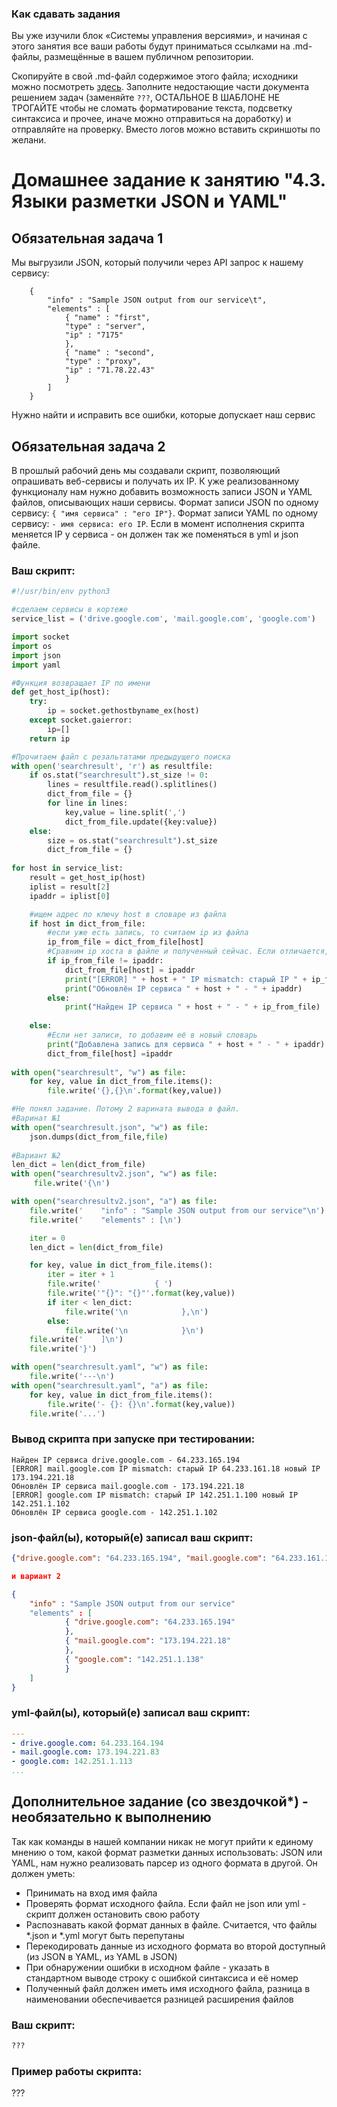 ### Как сдавать задания

Вы уже изучили блок «Системы управления версиями», и начиная с этого занятия все ваши работы будут приниматься ссылками на .md-файлы, размещённые в вашем публичном репозитории.

Скопируйте в свой .md-файл содержимое этого файла; исходники можно посмотреть [здесь](https://raw.githubusercontent.com/netology-code/sysadm-homeworks/devsys10/04-script-03-yaml/README.md). Заполните недостающие части документа решением задач (заменяйте `???`, ОСТАЛЬНОЕ В ШАБЛОНЕ НЕ ТРОГАЙТЕ чтобы не сломать форматирование текста, подсветку синтаксиса и прочее, иначе можно отправиться на доработку) и отправляйте на проверку. Вместо логов можно вставить скриншоты по желани.

# Домашнее задание к занятию "4.3. Языки разметки JSON и YAML"


## Обязательная задача 1
Мы выгрузили JSON, который получили через API запрос к нашему сервису:
```
    { 
        "info" : "Sample JSON output from our service\t",
        "elements" : [
            { "name" : "first",
            "type" : "server",
            "ip" : "7175" 
            },
            { "name" : "second",
            "type" : "proxy",
            "ip" : "71.78.22.43"
            }
        ]
    }
```
  Нужно найти и исправить все ошибки, которые допускает наш сервис

## Обязательная задача 2
В прошлый рабочий день мы создавали скрипт, позволяющий опрашивать веб-сервисы и получать их IP. К уже реализованному функционалу нам нужно добавить возможность записи JSON и YAML файлов, описывающих наши сервисы. Формат записи JSON по одному сервису: `{ "имя сервиса" : "его IP"}`. Формат записи YAML по одному сервису: `- имя сервиса: его IP`. Если в момент исполнения скрипта меняется IP у сервиса - он должен так же поменяться в yml и json файле.

### Ваш скрипт:
```python
#!/usr/bin/env python3

#сделаем сервисы в кортеже
service_list = ('drive.google.com', 'mail.google.com', 'google.com')

import socket
import os
import json
import yaml

#Функция возвращает IP по имени
def get_host_ip(host):
    try:
        ip = socket.gethostbyname_ex(host)
    except socket.gaierror:
        ip=[]
    return ip

#Прочитаем файл с резальтатами предыдущего поиска
with open('searchresult', 'r') as resultfile:
    if os.stat("searchresult").st_size != 0:
        lines = resultfile.read().splitlines()
        dict_from_file = {}
        for line in lines:
            key,value = line.split(',')
            dict_from_file.update({key:value})
    else:
        size = os.stat("searchresult").st_size
        dict_from_file = {}
       
for host in service_list:
    result = get_host_ip(host)
    iplist = result[2]
    ipaddr = iplist[0]

    #ищем адрес по ключу host в словаре из файла
    if host in dict_from_file:
        #если уже есть запись, то считаем ip из файла
        ip_from_file = dict_from_file[host]
        #Сравним ip хоста в файле и полученный сейчас. Если отличается, обновляем запись в словаре
        if ip_from_file != ipaddr:
            dict_from_file[host] = ipaddr
            print("[ERROR] " + host + " IP mismatch: старый IP " + ip_from_file + " новый IP " + ipaddr)
            print("Обновлён IP сервиса " + host + " - " + ipaddr)
        else:
            print("Найден IP сервиса " + host + " - " + ip_from_file)
        
    else:
        #Если нет записи, то добавим её в новый словарь
        print("Добавлена запись для сервиса " + host + " - " + ipaddr)
        dict_from_file[host] =ipaddr
    
with open("searchresult", "w") as file:
    for key, value in dict_from_file.items():
        file.write('{},{}\n'.format(key,value))

#Не понял задание. Потому 2 варината вывода в файл.
#Варинат №1
with open("searchresult.json", "w") as file:
    json.dumps(dict_from_file,file)    
    
#Вариант №2
len_dict = len(dict_from_file)
with open("searchresultv2.json", "w") as file:
     file.write('{\n')

with open("searchresultv2.json", "a") as file:
    file.write('    "info" : "Sample JSON output from our service"\n')
    file.write('    "elements" : [\n')

    iter = 0
    len_dict = len(dict_from_file)

    for key, value in dict_from_file.items():
        iter = iter + 1
        file.write('            { ')
        file.write('"{}": "{}"'.format(key,value))
        if iter < len_dict:
            file.write('\n            },\n')
        else:
            file.write('\n            }\n')
    file.write('    ]\n')
    file.write('}')

with open("searchresult.yaml", "w") as file:
    file.write('---\n')
with open("searchresult.yaml", "a") as file:
    for key, value in dict_from_file.items():
        file.write('- {}: {}\n'.format(key,value))
    file.write('...')


```

### Вывод скрипта при запуске при тестировании:
```
Найден IP сервиса drive.google.com - 64.233.165.194
[ERROR] mail.google.com IP mismatch: старый IP 64.233.161.18 новый IP 173.194.221.18
Обновлён IP сервиса mail.google.com - 173.194.221.18
[ERROR] google.com IP mismatch: старый IP 142.251.1.100 новый IP 142.251.1.102
Обновлён IP сервиса google.com - 142.251.1.102
```

### json-файл(ы), который(е) записал ваш скрипт:
```json
{"drive.google.com": "64.233.165.194", "mail.google.com": "64.233.161.18", "google.com": "142.251.1.100"}

и вариант 2

{
    "info" : "Sample JSON output from our service"
    "elements" : [
            { "drive.google.com": "64.233.165.194"
            },
            { "mail.google.com": "173.194.221.18"
            },
            { "google.com": "142.251.1.138"
            }
    ]
}
```

### yml-файл(ы), который(е) записал ваш скрипт:
```yaml
---
- drive.google.com: 64.233.164.194
- mail.google.com: 173.194.221.83
- google.com: 142.251.1.113
...

```

## Дополнительное задание (со звездочкой*) - необязательно к выполнению

Так как команды в нашей компании никак не могут прийти к единому мнению о том, какой формат разметки данных использовать: JSON или YAML, нам нужно реализовать парсер из одного формата в другой. Он должен уметь:
   * Принимать на вход имя файла
   * Проверять формат исходного файла. Если файл не json или yml - скрипт должен остановить свою работу
   * Распознавать какой формат данных в файле. Считается, что файлы *.json и *.yml могут быть перепутаны
   * Перекодировать данные из исходного формата во второй доступный (из JSON в YAML, из YAML в JSON)
   * При обнаружении ошибки в исходном файле - указать в стандартном выводе строку с ошибкой синтаксиса и её номер
   * Полученный файл должен иметь имя исходного файла, разница в наименовании обеспечивается разницей расширения файлов

### Ваш скрипт:
```python
???
```

### Пример работы скрипта:
???
